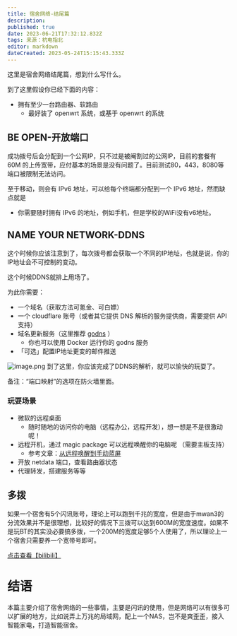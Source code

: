 ```yaml
---
title: 宿舍网络-结尾篇
description: 
published: true
date: 2023-06-21T17:32:12.832Z
tags: 来源：杭电指北
editor: markdown
dateCreated: 2023-05-24T15:15:43.333Z
---
```


这里是宿舍网络结尾篇，想到什么写什么。

到了这里假设你已经下面的内容：

- 拥有至少一台路由器、软路由
    - 最好装了 openwrt 系统，或基于 openwrt 的系统

## BE OPEN-开放端口

成功拨号后会分配到一个公网IP，只不过是被阉割过的公网IP，目前的套餐有 60M 的上传宽带，应付基本的场景是没有问题了。目前测试80，443，8080等端口被限制无法访问。

至于移动，则会有 IPv6 地址，可以给每个终端都分配到一个 IPv6 地址，然而缺点就是

- 你需要随时拥有 IPv6 的地址，例如手机，但是学校的WiFi没有v6地址。

## NAME YOUR NETWORK-DDNS

这个时候你应该注意到了，每次拨号都会获取一个不同的IP地址，也就是说，你的IP地址会不可控制的变动。

这个时候DDNS就排上用场了。

为此你需要：

- 一个域名（获取方法可氪金、可白嫖）
- 一个 cloudflare 账号（或者其它提供 DNS 解析的服务提供商，需要提供 API 支持）
- 域名更新服务（这里推荐 [godns](https://github.com/TimothyYe/godns) ）
    - 你也可以使用 Docker 运行你的 godns 服务
- 「可选」配置IP地址更变的邮件推送

![image.png](https://cdn.nlark.com/yuque/0/2021/png/2596791/1627042809249-a16358e7-daf3-4879-b24b-7d47255b6576.png#clientId=u89d1f52e-175f-4&from=paste&height=365&id=u83c86fc9&originHeight=730&originWidth=812&originalType=binary&ratio=1&size=52985&status=done&style=none&taskId=ue805f6e6-0718-4f96-aef1-e90e64c9974&width=406)
到了这里，你应该完成了DDNS的解析，就可以愉快的玩耍了。

备注：“端口映射”的选项在防火墙里面。

### 玩耍场景

- 微软的远程桌面
    - 随时随地的访问你的电脑（远程办公，远程开发），想一想是不是很激动呢！
- 远程开机，通过 magic package 可以远程唤醒你的电脑呢 （需要主板支持）
    - 参考文章：[从远程唤醒到手动蓝屏](https://www.yuque.com/dreamer2q/blog/from-wol-to-bluescreen?view=doc_embed)
- 开放 netdata 端口，查看路由器状态
- 代理转发，搭建服务等等 
## 多拨

如果一个宿舍有5个闪讯账号，理论上可以跑到千兆的宽度，但是由于mwan3的分流效果并不是很理想，比较好的情况下三拨可以达到600M的宽度速度。如果不是玩BT的其实没必要搞多拨，一个200M的宽度足够5个人使用了，所以理论上一个宿舍只需要养一个宽带号即可。

[点击查看【bilibili】](https://player.bilibili.com/player.html?bvid=BV1WP4y1Y7Ss)

# 结语

本篇主要介绍了宿舍网络的一些事情，主要是闪讯的使用，但是网络可以有很多可以扩展的地方，比如说弄上万兆的局域网，配上一个NAS，岂不是爽歪歪，接入智能家电，打造智能宿舍。

